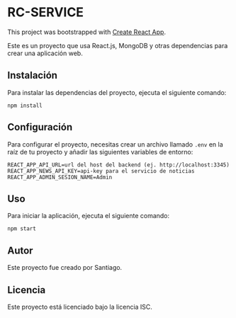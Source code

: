 <!-- @format -->

# RC-SERVICE

This project was bootstrapped with [Create React App](https://github.com/facebook/create-react-app).

<!-- @format -->

Este es un proyecto que usa React.js, MongoDB y otras dependencias para crear una aplicación web.

## Instalación

Para instalar las dependencias del proyecto, ejecuta el siguiente comando:

```shell
npm install
```

## Configuración

Para configurar el proyecto, necesitas crear un archivo llamado `.env` en la raíz de tu proyecto y añadir las siguientes variables de entorno:

```dotenv
REACT_APP_API_URL=url del host del backend (ej. http://localhost:3345)
REACT_APP_NEWS_API_KEY=api-key para el servicio de noticias
REACT_APP_ADMIN_SESION_NAME=Admin
```

## Uso

Para iniciar la aplicación, ejecuta el siguiente comando:

```shell
npm start
```

## Autor

Este proyecto fue creado por Santiago.

## Licencia

Este proyecto está licenciado bajo la licencia ISC.
